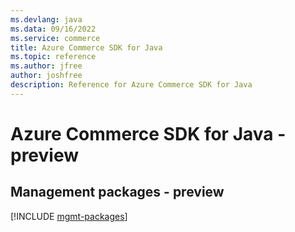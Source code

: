 ```yaml
---
ms.devlang: java
ms.data: 09/16/2022
ms.service: commerce
title: Azure Commerce SDK for Java
ms.topic: reference
ms.author: jfree
author: joshfree
description: Reference for Azure Commerce SDK for Java
---
```

# Azure Commerce SDK for Java - preview

## Management packages - preview
[!INCLUDE [mgmt-packages](commerce-mgmt-index.md)]